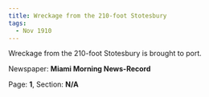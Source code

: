 ```yaml
---  
title: Wreckage from the 210-foot Stotesbury  
tags:  
  - Nov 1910  
---  
```

  
Wreckage from the 210-foot Stotesbury is brought to port.  
  
Newspaper: **Miami Morning News-Record**  
  
Page: **1**, Section: **N/A** 
